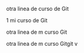 otra linea de curso de Git

1 mi curso de Git

otra linea de m curso Git

otra linea de m curso Gitgit v

